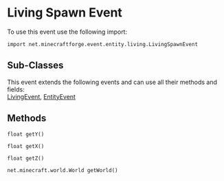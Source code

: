 # Living Spawn Event

To use this event use the following import:
```groovy:no-line-numbers
import net.minecraftforge.event.entity.living.LivingSpawnEvent
```

## Sub-Classes
This event extends the following events and can use all their methods and fields: <br>
[LivingEvent](../living_event/living_event.md), [EntityEvent](../entity_event/entity_event.md)

## Methods
```groovy:no-line-numbers
float getY()
```

```groovy:no-line-numbers
float getX()
```

```groovy:no-line-numbers
float getZ()
```

```groovy:no-line-numbers
net.minecraft.world.World getWorld()
```
